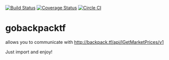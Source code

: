 [![Build Status](https://travis-ci.org/vincentserpoul/gobackpacktf.svg)](https://travis-ci.org/vincentserpoul/gobackpacktf) [![Coverage Status](https://coveralls.io/repos/vincentserpoul/gobackpacktf/badge.svg?branch=master&service=github)](https://coveralls.io/github/vincentserpoul/gobackpacktf?branch=master) [![Circle CI](https://circleci.com/gh/vincentserpoul/gobackpacktf/tree/master.svg?style=svg)](https://circleci.com/gh/vincentserpoul/gobackpacktf/tree/master)
# gobackpacktf
allows you to communicate with http://backpack.tf/api/IGetMarketPrices/v1

Just import and enjoy!
